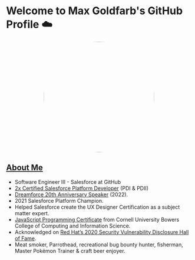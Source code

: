<h1>Welcome to Max Goldfarb's GitHub Profile ☁️</h1>

<p align="center">
<span><img src="https://user-images.githubusercontent.com/22826414/188963864-59131c28-f74e-4322-a541-e0bcfb028ef9.gif" height="auto" width="300" style="border-radius: 50% !important;"></img></span>
</p>

## [About Me](https://goldfarb.dev)
- Software Engineer III - Salesforce at GitHub
- [2x Certified Salesforce Platform Developer](https://trailblazer.me/id/goldfarb) (PDI & PDII)
- [Dreamforce 20th Anniversary Speaker](https://reg.salesforce.com/flow/plus/dreamforce22/maincontentcatalog/page/Catalog/session/1656082526486001w1rz) (2022).
- 2021 Salesforce Platform Champion.
- Helped Salesforce create the UX Designer Certification as a subject matter expert.
- [JavaScript Programming Certificate](https://gist.githubusercontent.com/gfarb/aeea5ea28116e13c79a339524e7ad08a/raw/4a1cec4947158ead06db93812479e793eaecdd6a/CertificateReport.jpg) from Cornell University Bowers College of Computing and Information Science.
- Acknowledged on [Red Hat’s 2020 Security Vulnerability Disclosure Hall of Fame](https://access.redhat.com/articles/66234).
- Meat smoker, Parrothead, recreational bug bounty hunter, fisherman, Master Pokémon Trainer & craft beer enjoyer.
